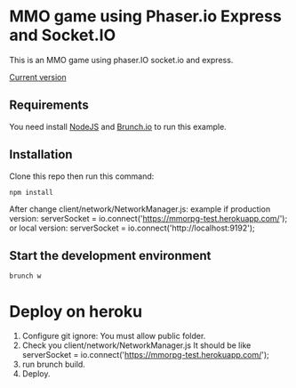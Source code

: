 MMO game using Phaser.io Express and Socket.IO
========================================


This is an MMO game using phaser.IO socket.io and express.


[Current version](https://mmo-rpg.herokuapp.com/)


Requirements
-------------

You need install [NodeJS](https://nodejs.org) and [Brunch.io](http://brunch.io/) to run this example.

Installation
-------------
Clone this repo then run this command:

    npm install
	
After change client/network/NetworkManager.js:
example
	if production version:
	serverSocket = io.connect('https://mmorpg-test.herokuapp.com/');
	or local version:
	serverSocket = io.connect('http://localhost:9192');
	
Start the development environment
-------------------------------------------
	
    brunch w
	
Deploy on heroku
========================================
 1) Configure git ignore: You must allow public folder.
 2) Check you client/network/NetworkManager.js It should be like serverSocket = io.connect('https://mmorpg-test.herokuapp.com/');
 3) run brunch build.
 4) Deploy.

